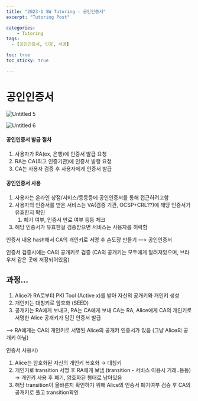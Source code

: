 ```yaml
---
title: "2023-1 SW Tutoring - 공인인증서"
excerpt: "Tutoring Post"

categories:
    - Tutoring
tags:
  - [공인인증서, 인증, 서명]

toc: true
toc_sticky: true
 
---
```

# 공인인증서

![Untitled 5](https://github.com/ssoxong/ssoxong.github.io/assets/112956015/fbdaf0af-7479-4634-83e9-2840f1cbc8cb)

![Untitled 6](https://github.com/ssoxong/ssoxong.github.io/assets/112956015/f6020fb3-9de1-4043-b889-a76fd1ca9c1d)

#### 공인인증서 발급 절차

1. 사용자가 RA(ex, 은행)에 인증서 발급 요청
2. RA는 CA(최고 인증기관)에 인증서 발행 요청
3. CA는 사용자 검증 후 사용자에게 인증서 발급

#### 공인인증서 사용

1. 사용자는 온라인 상점/서비스/등등등에 공인인증서를 통해 접근하려고함
2. 사용자의 인증서를 받은 서비스는 VA(검증 기관, OCSP+CRL??)에 해당 인증서가 유효한지 확인
    1. 폐기 여부, 인증서 만료 여부 등등 체크
3. 해당 인증서가 유효한걸 검증받으면 서비스는 사용자를 허락함


인증서 내용 hash해서 CA의 개인키로 서명 후 손도장 만들기 —> 공인인증서

인증서 검증시에는 CA의 공개키로 검증 (CA의 공개키는 모두에게 알려져있으며, 브라우저 같은 곳에 저장되어있음)


## 과정…

1. Alice가 RA로부터 PKI Tool (Active x)를 받아 자신의 공개키와 개인키 생성
2. 개인키는 대칭키로 암호화 (SEED)
3. 공개키는 RA에게 보내고, RA는 CA에게 보내 CA는 RA, Alice에게 CA의 개인키로 서명한 Alice 공개키가 담긴 인증서 발급

—> RA에게는 CA의 개인키로 서명된 Alice의 공개키 인증서가 있음 (그냥 Alice의 공개키 아님)

인증서 사용시)

1. Alice는 암호화된 자신의 개인키 복호화 → 대칭키
2. 개인키로 transition 서명 후 RA에게 보냄 (transition - 서비스 이용시 거래..등등) → 개인키 사용 후 폐기, 암호화된 형태로 남아있음
3. 해당 transition이 올바른지 확인하기 위해 Alice의 인증서 폐기여부 검증 후 CA의 공개키로 풀고 transition확인